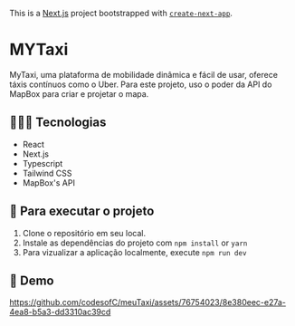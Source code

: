 This is a [Next.js](https://nextjs.org/) project bootstrapped with [`create-next-app`](https://github.com/vercel/next.js/tree/canary/packages/create-next-app).

# MYTaxi

MyTaxi, uma plataforma de mobilidade dinâmica e fácil de usar, oferece táxis contínuos como o Uber. Para este projeto, uso o poder da API do MapBox para criar e projetar o mapa.

## 👨🏾‍💻 Tecnologias
* React
* Next.js
* Typescript
* Tailwind CSS
* MapBox's API

## 🚦 Para executar o projeto
1. Clone o repositório em seu local.
2. Instale as dependências do projeto com ``npm install`` or ``yarn``
3. Para vizualizar a aplicação localmente, execute ``npm run dev``

## 🎥 Demo
https://github.com/codesofC/meuTaxi/assets/76754023/8e380eec-e27a-4ea8-b5a3-dd3310ac39cd



